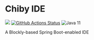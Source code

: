 

# Chiby IDE
[![](https://jitpack.io/v/chibyhq/playar.svg)](https://jitpack.io/#chibyhq/playar) 
[![GitHub Actions Status](https://github.com/chibyhq/chiby-ide/workflows/Java%20CI/badge.svg)](https://github.com/chibyhq/chiby-ide/actions)
![Java 11](https://img.shields.io/badge/Java-11-green)

A Blockly-based Spring Boot-enabled IDE
